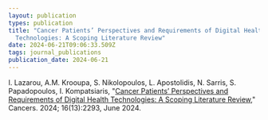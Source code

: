 ```yaml
---
layout: publication
types: publication
title: "Cancer Patients’ Perspectives and Requirements of Digital Health
  Technologies: A Scoping Literature Review"
date: 2024-06-21T09:06:33.509Z
tags: journal_publications
publication_date: 2024-06-21
---
```

I. Lazarou, A.M. Krooupa, S. Nikolopoulos, L. Apostolidis, N. Sarris, S. Papadopoulos, I. Kompatsiaris, "[Cancer Patients’ Perspectives and Requirements of Digital Health Technologies: A Scoping Literature Review](https://www.mdpi.com/2072-6694/16/13/2293)," Cancers. 2024; 16(13):2293, June 2024. 